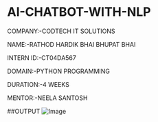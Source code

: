 # AI-CHATBOT-WITH-NLP
COMPANY:-CODTECH IT SOLUTIONS

NAME:-RATHOD HARDIK BHAI BHUPAT BHAI

INTERN ID:-CT04DA567

DOMAIN:-PYTHON PROGRAMMING

DURATION:-4 WEEKS

MENTOR:-NEELA SANTOSH

##OUTPUT
![Image](https://github.com/user-attachments/assets/48f3d396-0e32-4de9-b7ac-2575b2df7049)
